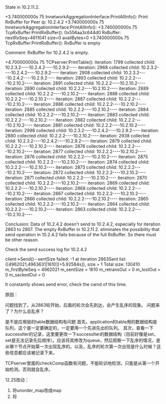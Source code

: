 State in 10.2.11.2.

+3.740000000s 75 InnetworkAggregationInterface:PrintAllInfo(): Print RxBuffer for Peer ip: 10.2.4.2
+3.740000000s 75 InnetworkAggregationInterface:PrintAllInfo(): +3.740000000s 75 TcpRxBuffer:PrintRxBuffer(): 0x556aa3c644d0 RxBuffer: nextRxSeq=4611041 size=0 availBytes=0
+3.740000000s 75 TcpRxBuffer:PrintRxBuffer(): RxBuffer is empty

Comment: RxBuffer for 10.2.4.2 is empty.

+4.700000000s 75 TCPserver:PrintTable(): 
iteration: 1799  collected child: 
10.2.3.2----10.2.4.2----10.2.9.2----
iteration: 2968  collected child: 
10.2.3.2----10.2.4.2----10.2.9.2----
iteration: 2908  collected child: 
10.2.3.2----10.2.4.2----10.2.9.2----
iteration: 2893  collected child: 
10.2.2.2----10.2.10.2----
iteration: 2891  collected child: 
10.2.2.2----10.2.10.2----
iteration: 2890  collected child: 
10.2.2.2----10.2.10.2----
iteration: 2889  collected child: 
10.2.2.2----10.2.10.2----
iteration: 2888  collected child: 
10.2.2.2----10.2.10.2----
iteration: 2887  collected child: 
10.2.2.2----10.2.10.2----
iteration: 2886  collected child: 
10.2.2.2----10.2.10.2----
iteration: 2885  collected child: 
10.2.2.2----10.2.10.2----
iteration: 2884  collected child: 
10.2.2.2----10.2.10.2----
iteration: 2883  collected child: 
10.2.2.2----10.2.10.2----
iteration: 2882  collected child: 
10.2.2.2----10.2.10.2----
iteration: 2881  collected child: 
10.2.2.2----10.2.10.2----
iteration: 2998  collected child: 
10.2.3.2----10.2.4.2----10.2.9.2----
iteration: 2880  collected child: 
10.2.2.2----10.2.10.2----
iteration: 2938  collected child: 
10.2.3.2----10.2.4.2----10.2.9.2----
iteration: 2879  collected child: 
10.2.2.2----10.2.10.2----
iteration: 2878  collected child: 
10.2.2.2----10.2.10.2----
iteration: 2877  collected child: 
10.2.2.2----10.2.10.2----
iteration: 2876  collected child: 
10.2.2.2----10.2.10.2----
iteration: 2875  collected child: 
10.2.2.2----10.2.10.2----
iteration: 2874  collected child: 
10.2.2.2----10.2.10.2----
iteration: 2873  collected child: 
10.2.2.2----10.2.10.2----
iteration: 2872  collected child: 
10.2.2.2----10.2.10.2----
iteration: 2871  collected child: 
10.2.2.2----10.2.10.2----
iteration: 2870  collected child: 
10.2.2.2----10.2.10.2----
iteration: 2869  collected child: 
10.2.2.2----10.2.10.2----
iteration: 2868  collected child: 
10.2.2.2----10.2.10.2----
iteration: 2867  collected child: 
10.2.2.2----10.2.10.2----
iteration: 2866  collected child: 
10.2.2.2----10.2.10.2----
iteration: 2865  collected child: 
10.2.2.2----10.2.10.2----
iteration: 2864  collected child: 
10.2.2.2----10.2.10.2----
iteration: 2863  collected child: 
10.2.2.2----10.2.10.2----

Conclusion:
Data of 10.2.4.2 doesn't send to 10.2.4.2, especially for iteration 2863 to 2907.
The empty RxBuffer in 10.2.11.2. eliminates the possibility that send operation in 10.2.4.2 fails because of the full RxBuffer. So there must be other reason. 

Check the send success log for 10.2.4.2

 client->Send()--sentSize failed: -1 at iteration 2863Sent list: {[4962021;4963631|1610][+5.92584s]}, size = 1 Total size: 130410 m_firstByteSeq = 4962021 m_sentSize = 1610 m_retransOut = 0 m_lostOut = 0 m_sackedOut = 0

 It constantly shows send error, check the cwnd of this time.


原因：

问题找到了。从2863轮开始，后面的轮次会先到达，会产生乱序的现象。
问题来了？为什么会乱序？

是不是应用层的table数据结构有问题
首先，application的table用的数据结构是队列，这个是一定要确定的，一定要用一个先进先出的队列。
其次，查看一下successIter的记录，这里要更改一下successIter的数据结构（目前好像是set，set是无法记录先后顺序）。应该将其修改为queue，然后观察一下乱序的情况，是从哪个节点开始第一次出现乱序的。以及，乱序的轮次第一次出现是什么时候？这些信息都应该被记录下来。

TCPserver里面的checkComp函数有问题，不能轮训地检测，只能是从第一个开始检测。否则就会乱序。


12.25改动：
1. 将unorder_map改成map
2. 将